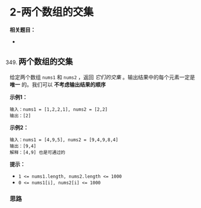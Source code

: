 # 2-两个数组的交集

**相关题目：**

- [349.两个数组的交集]: #两个数组的交集

  

349. ## 两个数组的交集

给定两个数组 `nums1` 和 `nums2` ，返回 *它们的交集* 。输出结果中的每个元素一定是 **唯一** 的。我们可以 **不考虑输出结果的顺序**

**示例1：**

```
输入：nums1 = [1,2,2,1], nums2 = [2,2]
输出：[2]
```

**示例2：**

```
输入：nums1 = [4,9,5], nums2 = [9,4,9,8,4]
输出：[9,4]
解释：[4,9] 也是可通过的
```



**提示：**

- `1 <= nums1.length, nums2.length <= 1000`
- `0 <= nums1[i], nums2[i] <= 1000`



### 思路

